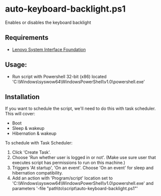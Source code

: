 # auto-keyboard-backlight.ps1
Enables or disables the keyboard backlight

## Requirements
- [Lenovo System Interface Foundation](https://pcsupport.lenovo.com/es/es/downloads/ds105970-lenovo-system-interface-foundation-for-windows-10-32-bit-64-bit-thinkpad-thinkcentre-ideapad-ideacentre-thinkstation)

## Usage:
- Run script with Powershell 32-bit (x86) located 'C:\Windows\syswow64\WindowsPowerShell\v1.0\powershell.exe'

## Installation
If you want to schedule the script, we'll need to do this with task scheduler. This will cover:
- Boot
- Sleep & wakeup
- Hibernation & wakeup

To schedule with Task Scheduler:
1. Click 'Create Task'.
2. Choose 'Run whether user is logged in or not'. (Make use sure user that executes script has permissions to run on this machine.)
3. Triggers 'At startup', 'On an event'. Choose 'On an event' for sleep and hibernation compatibility.
4. Add an action with 'Program/script' location set to 'C:\Windows\syswow64\WindowsPowerShell\v1.0\powershell.exe' and parameters '-file "path\to\script\auto-keyboard-backlight.ps1"'